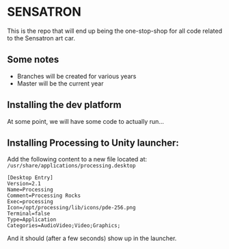 # SENSATRON

This is the repo that will end up being the one-stop-shop for all code related to the Sensatron art car.

## Some notes

- Branches will be created for various years
- Master will be the current year

## Installing the dev platform

At some point, we will have some code to actually run... 


## Installing Processing to Unity launcher:

Add the following content to a new file located at: `/usr/share/applications/processing.desktop`

```
[Desktop Entry]
Version=2.1
Name=Processing
Comment=Processing Rocks
Exec=processing
Icon=/opt/processing/lib/icons/pde-256.png
Terminal=false
Type=Application
Categories=AudioVideo;Video;Graphics;
```

And it should (after a few seconds) show up in the launcher.
